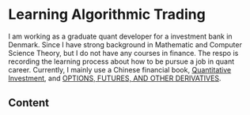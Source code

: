 # Learning Algorithmic Trading

I am working as a graduate quant developer for a investment bank in Denmark. Since I have strong background in Mathematic and Computer Science Theory, but I do not have any courses in finance. The respo is recording the learning process about how to be pursue a job in quant career. Currently, I mainly use a Chinese financial book, [Quantitative Investment](http://www.cis.pku.edu.cn/faculty/vision/zlin/%E9%87%8F%E5%8C%96%E6%8A%95%E8%B5%84%E2%80%94%E2%80%94%E7%AD%96%E7%95%A5%E4%B8%8E%E6%8A%80%E6%9C%AF.pdf), and [OPTIONS, FUTURES, AND OTHER DERIVATIVES](https://shamit8.files.wordpress.com/2014/11/options-futures-and-other-derivatives-8th-john.pdf).

## Content

